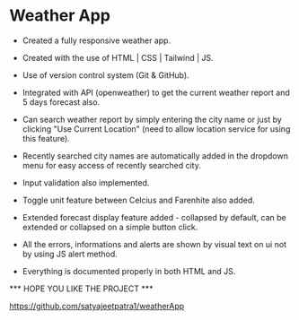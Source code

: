 # Weather App

* Created a fully responsive weather app.

* Created with the use of HTML | CSS | Tailwind | JS.

* Use of version control system (Git & GitHub).

* Integrated with API (openweather) to get the current weather report and 5 days forecast also.

* Can search weather report by simply entering the city name or just by clicking  "Use Current Location" (need to allow location service for using this feature).

* Recently searched city names are automatically added in the dropdown menu for easy access of recently searched city.

* Input validation also implemented.

* Toggle unit feature between Celcius and Farenhite also added.

* Extended forecast display feature added - collapsed by default, can be extended or collapsed on a simple button click.

* All the errors, informations and alerts are shown by visual text on ui not by using JS alert method.

* Everything is documented properly in both HTML and JS.

*** HOPE YOU LIKE THE PROJECT ***

<!-- GITHUB LINK PROVIDED HERE -->

https://github.com/satyajeetpatra1/weatherApp

<!-- GITHUB LINK PROVIDED HERE -->